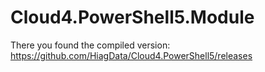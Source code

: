 # Cloud4.PowerShell5.Module

There you found the compiled version:
https://github.com/HiagData/Cloud4.PowerShell5/releases
